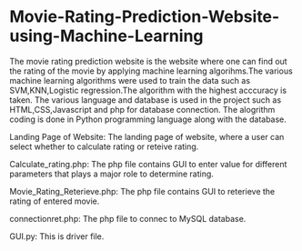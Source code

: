 # Movie-Rating-Prediction-Website-using-Machine-Learning
The movie rating prediction website is the website where one can find out the rating of the movie by applying machine learning algorihms.The various machine learning algorithms were used to train the data such as SVM,KNN,Logistic regression.The algorithm with the highest acccuracy is taken. The various language and database is used in the project such as HTML,CSS,Javascript and php for database connection.
The alogrithm coding is done in Python programming language along with the database.

Landing Page of Website: The landing page of website, where a user can select whether to calculate rating or reteive rating.

Calculate_rating.php: The php file contains GUI to enter value for different parameters that plays a major role to determine rating.

Movie_Rating_Reterieve.php: The php file contains GUI to reterieve the rating of entered movie.

connectionret.php: The php file to connec to MySQL database.

GUI.py: This is driver file.



